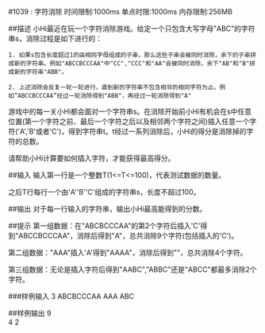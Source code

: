 #1039 : 字符消除
	时间限制:1000ms	
	单点时限:1000ms
	内存限制:256MB

##描述
小Hi最近在玩一个字符消除游戏。给定一个只包含大写字母"ABC"的字符串s，消除过程是如下进行的：



	1. 如果s包含长度超过1的由相同字母组成的子串，那么这些子串会被同时消除，余下的子串拼成新的字符串。例如"ABCCBCCCAA"中"CC","CCC"和"AA"会被同时消除，余下"AB"和"B"拼成新的字符串"ABB"。

	2. 上述消除会反复一轮一轮进行，直到新的字符串不包含相邻的相同字符为止。例如”ABCCBCCCAA”经过一轮消除得到"ABB"，再经过一轮消除得到"A"



游戏中的每一关小Hi都会面对一个字符串s。在消除开始前小Hi有机会在s中任意位置(第一个字符之前、最后一个字符之后以及相邻两个字符之间)插入任意一个字符('A','B'或者'C')，得到字符串t。t经过一系列消除后，小Hi的得分是消除掉的字符的总数。



请帮助小Hi计算要如何插入字符，才能获得最高得分。



##输入
输入第一行是一个整数T(1<=T<=100)，代表测试数据的数量。

之后T行每行一个由'A''B''C'组成的字符串s，长度不超过100。



##输出
对于每一行输入的字符串，输出小Hi最高能得到的分数。


##提示
第一组数据：在"ABCBCCCAA"的第2个字符后插入'C'得到"ABCCBCCCAA"，消除后得到"A"，总共消除9个字符(包括插入的'C')。

第二组数据："AAA"插入'A'得到"AAAA"，消除后得到""，总共消除4个字符。

第三组数据：无论是插入字符后得到"AABC","ABBC"还是"ABCC"都最多消除2个字符。



###样例输入
	3
	ABCBCCCAA
	AAA
	ABC

##样例输出
	9	
	4
	2